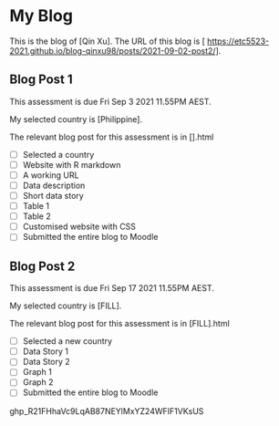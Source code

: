 # My Blog


This is the blog of [Qin Xu].
The URL of this blog is [ https://etc5523-2021.github.io/blog-qinxu98/posts/2021-09-02-post2/].
## Blog Post 1

This assessment is due Fri Sep 3 2021 11.55PM AEST.

My selected country is [Philippine].

The relevant blog post for this assessment is in [].html

- [ ] Selected a country
- [ ] Website with R markdown 
- [ ] A working URL
- [ ] Data description
- [ ] Short data story
- [ ] Table 1
- [ ] Table 2
- [ ] Customised website with CSS
- [ ] Submitted the entire blog to Moodle

## Blog Post 2

This assessment is due Fri Sep 17 2021 11.55PM AEST.

My selected country is [FILL].

The relevant blog post for this assessment is in [FILL].html

- [ ] Selected a new country
- [ ] Data Story 1
- [ ] Data Story 2
- [ ] Graph 1
- [ ] Graph 2
- [ ] Submitted the entire blog to Moodle

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
